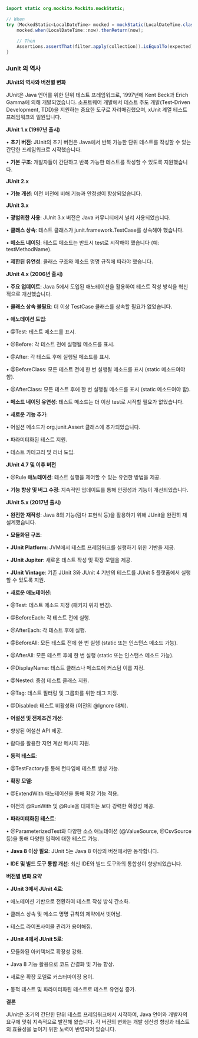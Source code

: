 ```java
import static org.mockito.Mockito.mockStatic;

// When  
try (MockedStatic<LocalDateTime> mocked = mockStatic(LocalDateTime.class)) {  
    mocked.when(LocalDateTime::now).thenReturn(now);  
  
    // Then  
    Assertions.assertThat(filter.apply(collection)).isEqualTo(expected);  
}
```

### Junit 의 역사

**JUnit의 역사와 버전별 변화**

  

JUnit은 Java 언어를 위한 단위 테스트 프레임워크로, 1997년에 Kent Beck과 Erich Gamma에 의해 개발되었습니다. 소프트웨어 개발에서 테스트 주도 개발(Test-Driven Development, TDD)을 지원하는 중요한 도구로 자리매김했으며, xUnit 계열 테스트 프레임워크의 일원입니다.

  

**JUnit 1.x (1997년 출시)**

  

• **초기 버전**: JUnit의 초기 버전은 Java에서 반복 가능한 단위 테스트를 작성할 수 있는 간단한 프레임워크로 시작했습니다.

• **기본 구조**: 개발자들이 간단하고 반복 가능한 테스트를 작성할 수 있도록 지원했습니다.

  

**JUnit 2.x**

  

• **기능 개선**: 이전 버전에 비해 기능과 안정성이 향상되었습니다.

  

**JUnit 3.x**

  

• **광범위한 사용**: JUnit 3.x 버전은 Java 커뮤니티에서 널리 사용되었습니다.

• **클래스 상속**: 테스트 클래스가 junit.framework.TestCase를 상속해야 했습니다.

• **메소드 네이밍**: 테스트 메소드는 반드시 test로 시작해야 했습니다 (예: testMethodName).

• **제한된 유연성**: 클래스 구조와 메소드 명명 규칙에 따라야 했습니다.

  

**JUnit 4.x (2006년 출시)**

  

• **주요 업데이트**: Java 5에서 도입된 애노테이션을 활용하여 테스트 작성 방식을 혁신적으로 개선했습니다.

• **클래스 상속 불필요**: 더 이상 TestCase 클래스를 상속할 필요가 없었습니다.

• **애노테이션 도입**:

• @Test: 테스트 메소드를 표시.

• @Before: 각 테스트 전에 실행될 메소드를 표시.

• @After: 각 테스트 후에 실행될 메소드를 표시.

• @BeforeClass: 모든 테스트 전에 한 번 실행될 메소드를 표시 (static 메소드여야 함).

• @AfterClass: 모든 테스트 후에 한 번 실행될 메소드를 표시 (static 메소드여야 함).

• **메소드 네이밍 유연성**: 테스트 메소드는 더 이상 test로 시작할 필요가 없었습니다.

• **새로운 기능 추가**:

• 어설션 메소드가 org.junit.Assert 클래스에 추가되었습니다.

• 파라미터화된 테스트 지원.

• 테스트 카테고리 및 러너 도입.

  

**JUnit 4.7 및 이후 버전**

  

• @Rule **애노테이션**: 테스트 실행을 제어할 수 있는 유연한 방법을 제공.

• **기능 향상 및 버그 수정**: 지속적인 업데이트를 통해 안정성과 기능이 개선되었습니다.

  

**JUnit 5.x (2017년 출시)**

  

• **완전한 재작성**: Java 8의 기능(람다 표현식 등)을 활용하기 위해 JUnit을 완전히 재설계했습니다.

• **모듈화된 구조**:

• **JUnit Platform**: JVM에서 테스트 프레임워크를 실행하기 위한 기반을 제공.

• **JUnit Jupiter**: 새로운 테스트 작성 및 확장 모델을 제공.

• **JUnit Vintage**: 기존 JUnit 3와 JUnit 4 기반의 테스트를 JUnit 5 플랫폼에서 실행할 수 있도록 지원.

• **새로운 애노테이션**:

• @Test: 테스트 메소드 지정 (패키지 위치 변경).

• @BeforeEach: 각 테스트 전에 실행.

• @AfterEach: 각 테스트 후에 실행.

• @BeforeAll: 모든 테스트 전에 한 번 실행 (static 또는 인스턴스 메소드 가능).

• @AfterAll: 모든 테스트 후에 한 번 실행 (static 또는 인스턴스 메소드 가능).

• @DisplayName: 테스트 클래스나 메소드에 커스텀 이름 지정.

• @Nested: 중첩 테스트 클래스 지원.

• @Tag: 테스트 필터링 및 그룹화를 위한 태그 지정.

• @Disabled: 테스트 비활성화 (이전의 @Ignore 대체).

• **어설션 및 전제조건 개선**:

• 향상된 어설션 API 제공.

• 람다를 활용한 지연 계산 메시지 지원.

• **동적 테스트**:

• @TestFactory를 통해 런타임에 테스트 생성 가능.

• **확장 모델**:

• @ExtendWith 애노테이션을 통해 확장 기능 적용.

• 이전의 @RunWith 및 @Rule을 대체하는 보다 강력한 확장성 제공.

• **파라미터화된 테스트**:

• @ParameterizedTest와 다양한 소스 애노테이션 (@ValueSource, @CsvSource 등)을 통해 다양한 입력에 대한 테스트 가능.

• **Java 8 이상 필요**: JUnit 5는 Java 8 이상의 버전에서만 동작합니다.

• **IDE 및 빌드 도구 통합 개선**: 최신 IDE와 빌드 도구와의 통합성이 향상되었습니다.

  

**버전별 변화 요약**

  

• **JUnit 3에서 JUnit 4로**:

• 애노테이션 기반으로 전환하여 테스트 작성 방식 간소화.

• 클래스 상속 및 메소드 명명 규칙의 제약에서 벗어남.

• 테스트 라이프사이클 관리가 용이해짐.

• **JUnit 4에서 JUnit 5로**:

• 모듈화된 아키텍처로 확장성 강화.

• Java 8 기능 활용으로 코드 간결화 및 기능 향상.

• 새로운 확장 모델로 커스터마이징 용이.

• 동적 테스트 및 파라미터화된 테스트로 테스트 유연성 증가.

  

**결론**

  

JUnit은 초기의 간단한 단위 테스트 프레임워크에서 시작하여, Java 언어와 개발자의 요구에 맞춰 지속적으로 발전해 왔습니다. 각 버전의 변화는 개발 생산성 향상과 테스트의 효율성을 높이기 위한 노력이 반영되어 있습니다.